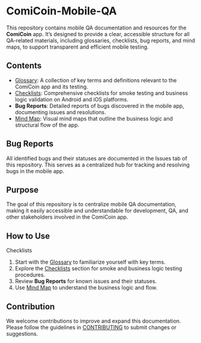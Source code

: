 # ComiCoin-Mobile-QA

This repository contains mobile QA documentation and resources for the **ComiCoin** app. It’s designed to provide a clear, accessible structure for all QA-related materials, including glossaries, checklists, bug reports, and mind maps, to support transparent and efficient mobile testing.

## Contents

- [Glossary](Glossary/Glossary_ComiCoin.md): A collection of key terms and definitions relevant to the ComiCoin app and its testing.
- [Checklists](Checklists): Comprehensive checklists for smoke testing and business logic validation on Android and iOS platforms.
- **Bug Reports**: Detailed reports of bugs discovered in the mobile app, documenting issues and resolutions.
- [Mind Map](MindMaps/Mind_Map_ComiCoin_Mobile.pdf): Visual mind maps that outline the business logic and structural flow of the app.


## Bug Reports

All identified bugs and their statuses are documented in the Issues tab of this repository. This serves as a centralized hub for tracking and resolving bugs in the mobile app.

## Purpose

The goal of this repository is to centralize mobile QA documentation, making it easily accessible and understandable for development, QA, and other stakeholders involved in the ComiCoin app.

## How to Use
Checklists
1. Start with the [Glossary](Glossary/Glossary_ComiCoin.md) to familiarize yourself with key terms.
2. Explore the [Checklists](Checklists) section for smoke and business logic testing procedures.
3. Review **Bug Reports** for known issues and their statuses.
4. Use [Mind Map](MindMaps/Mind_Map_ComiCoin_Mobile.pdf) to understand the business logic and flow.

## Contribution

We welcome contributions to improve and expand this documentation. Please follow the guidelines in [CONTRIBUTING](CONTRIBUTING.md) to submit changes or suggestions.

